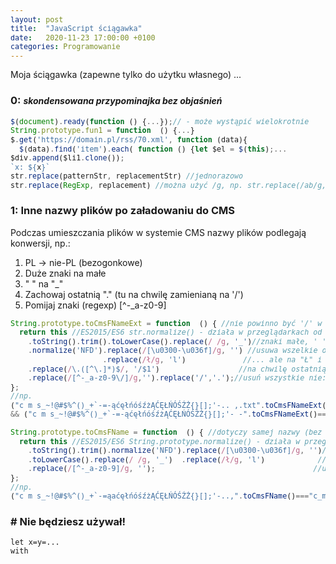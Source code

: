 ```yaml
---
layout: post
title:  "JavaScript ściągawka"
date:   2020-11-23 17:00:00 +0100
categories: Programowanie
---
```


Moja ściągawka (zapewne tylko do użytku własnego) ...

### 0: <small> *skondensowana przypominajka bez objaśnień* </small>

````js
$(document).ready(function () {...});// - może wystąpić wielokrotnie  
String.prototype.fun1 = function  () {...}
$.get('https://domain.pl/rss/70.xml', function (data){
  $(data).find('item').each( function () {let $el = $(this);...
$div.append($li1.clone());
`x: ${x}`
str.replace(patternStr, replacementStr) //jednorazowo
str.replace(RegExp, replacement) //można użyć /g, np. str.replace(/ab/g, '');
````


### 1: Inne nazwy plików po załadowaniu do CMS

Podczas umieszczania plików w systemie CMS nazwy plików podlegają konwersji, np.:
1. PL -> nie-PL (bezogonkowe)
2. Duże znaki na małe
3. " " na "_"
4. Zachowaj ostatnią "." (tu na chwilę zamienianą na '/')
5. Pomijaj znaki (regexp) [^-_a-z0-9]

````js
String.prototype.toCmsFNameExt = function  () { //nie powinno być '/' w nazwie
  return this //ES2015/ES6 str.normalize() - działa w przeglądarkach od roku 2014
    .toString().trim().toLowerCase().replace(/ /g, '_')//znaki małe, ' ' -> '_'
    .normalize('NFD').replace(/[\u0300-\u036f]/g, '') //usuwa wszelkie ogonki, ...
                     .replace(/ł/g, 'l')             //... ale na "Ł" i "ł" nie działa.
    .replace(/\.([^\.]*)$/, '/$1')                  //na chwilę ostatnią kropkę zamień na '/'
    .replace(/[^-_a-z0-9\/]/g,'').replace('/','.');//usuń wszystkie nie:  -, _, a-z, 0-9 i przywróć '.'
}; 
//np.
("c m s_~!@#$%^()_+`-=-ąćęłńóśźżĄĆĘŁŃÓŚŹŻ{}[];'-.. ,.txt".toCmsFNameExt()==="c_m_s__--acelnoszzacelnoszz-_.txt")
&& ("c m s_~!@#$%^()_+`-=-ąćęłńóśźżĄĆĘŁŃÓŚŹŻ{}[];'- -".toCmsFNameExt()==="c_m_s__--acelnoszzacelnoszz-_-");

String.prototype.toCmsFName = function  () { //dotyczy samej nazwy (bez rozszerzenia po ostatniej kropce)
  return this //ES2015/ES6 String.prototype.normalize() - działa w przeglądarkach od roku 2014
    .toString().trim().normalize('NFD').replace(/[\u0300-\u036f]/g, '')//usuwa wszelkie ogonki, ...
    .toLowerCase().replace(/ /g, '_')  .replace(/ł/g, 'l')            //... ale na "Ł" i "ł" nie działa.
    .replace(/[^-_a-z0-9]/g, '');                                    //usuń wszystkie nie:  -, _, a-z, 0-9
};
//np.
("c m s_~!@#$%^()_+`-=ąaćęłńóśźżĄĆĘŁŃÓŚŹŻ{}[];'-..,".toCmsFName()==="c_m_s__--acelnoszzacelnoszz-")
````

### # Nie będziesz używał!

`let x=y=...`  
`with `

<style> 
  pre code {font-size: smaller;} 
  h3 small em {font-size: 14px;} 
  ul {font-size: smaller;} 
</style>


